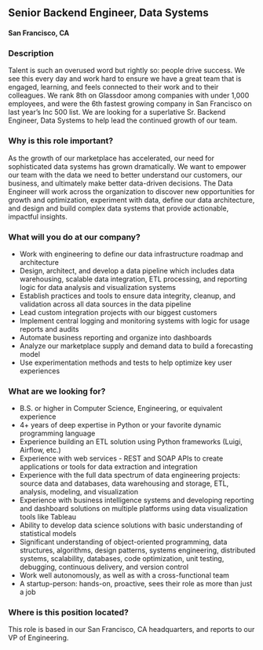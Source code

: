 ## Senior Backend Engineer, Data Systems
#### San Francisco, CA

### Description
Talent is such an overused word but rightly so: people drive success. We see this every day and work hard to ensure we have a great team that is engaged, learning, and feels connected to their work and to their colleagues. We rank 8th on Glassdoor among companies with under 1,000 employees, and were the 6th fastest growing company in San Francisco on last year’s Inc 500 list. We are looking for a superlative Sr. Backend Engineer, Data Systems to help lead the continued growth of our team.

### Why is this role important?
As the growth of our marketplace has accelerated, our need for sophisticated data systems has grown dramatically. We want to empower our team with the data we need to better understand our customers, our business, and ultimately make better data-driven decisions. The Data Engineer will work across the organization to discover new opportunities for growth and optimization, experiment with data, define our data architecture, and design and build complex data systems that provide actionable, impactful insights.

### What will you do at our company?
+	Work with engineering to define our data infrastructure roadmap and architecture
+	Design, architect, and develop a data pipeline which includes data warehousing, scalable data integration, ETL processing, and reporting logic for data analysis and visualization systems
+	Establish practices and tools to ensure data integrity, cleanup, and validation across all data sources in the data pipeline
+	Lead custom integration projects with our biggest customers
+	Implement central logging and monitoring systems with logic for usage reports and audits
+	Automate business reporting and organize into dashboards
+	Analyze our marketplace supply and demand data to build a forecasting model
+	Use experimentation methods and tests to help optimize key user experiences

### What are we looking for?
+	B.S. or higher in Computer Science, Engineering, or equivalent experience
+	4+ years of deep expertise in Python or your favorite dynamic programming language
+	Experience building an ETL solution using Python frameworks (Luigi, Airflow, etc.)
+	Experience with web services - REST and SOAP APIs to create applications or tools for data extraction and integration
+	Experience with the full data spectrum of data engineering projects: source data and databases, data warehousing and storage, ETL, analysis, modeling, and visualization
+	Experience with business intelligence systems and developing reporting and dashboard solutions on multiple platforms using data visualization tools like Tableau
+	Ability to develop data science solutions with basic understanding of statistical models
+	Significant understanding of object-oriented programming, data structures, algorithms, design patterns, systems engineering, distributed systems, scalability, databases, code optimization, unit testing, debugging, continuous delivery, and version control
+	Work well autonomously, as well as with a cross-functional team
+	A startup-person: hands-on, proactive, sees their role as more than just a job

### Where is this position located?
This role is based in our San Francisco, CA headquarters, and reports to our VP of Engineering.
